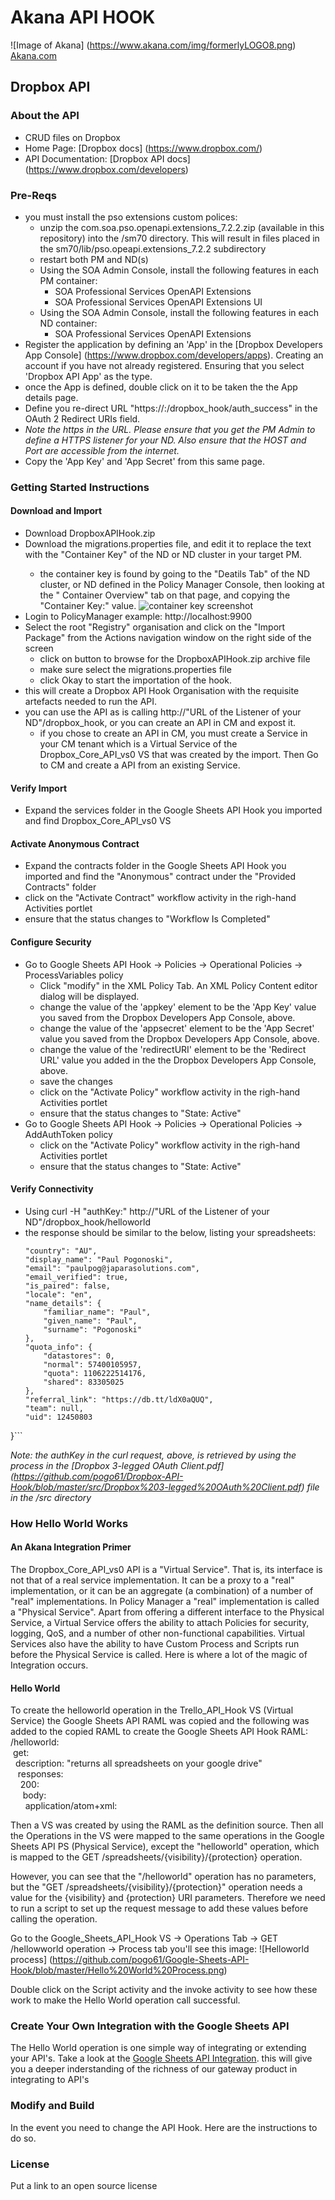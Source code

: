 # Akana API HOOK
![Image of Akana] 
(https://www.akana.com/img/formerlyLOGO8.png) 
[Akana.com](http://akana.com)

## Dropbox API 
### About the API
- CRUD files on Dropbox
- Home Page: [Dropbox docs] (https://www.dropbox.com/)
- API Documentation: [Dropbox API docs] (https://www.dropbox.com/developers)

### Pre-Reqs
- you must install the pso extensions custom polices:
    + unzip the com.soa.pso.openapi.extensions_7.2.2.zip (available in this repository) into the <Policy Manager Home>/sm70 directory. This will result in files placed in the sm70/lib/pso.opeapi.extensions_7.2.2 subdirectory
    + restart both PM and ND(s)
    + Using the SOA Admin Console, install the following features in each PM container:
        * SOA Professional Services OpenAPI Extensions
        * SOA Professional Services OpenAPI Extensions UI
    + Using the SOA Admin Console, install the following features in each ND container:
        * SOA Professional Services OpenAPI Extensions
- Register the application by defining an 'App' in the [Dropbox Developers App Console] (https://www.dropbox.com/developers/apps). Creating an account if you have not already registered. Ensuring that you select 'Dropbox API App' as the type.
- once the App is defined, double click on it to be taken the the App details page. 
- Define you re-direct URL "https://<ND HOST>:<HTTPS Port>/dropbox_hook/auth_success" in the OAuth 2 Redirect URIs field. 
- *Note the https in the URL. Please ensure that you get the PM Admin to define a HTTPS listener for your ND. Also ensure that the HOST and Port are accessible from the internet.*
- Copy the 'App Key' and 'App Secret' from this same page. 

### Getting Started Instructions
#### Download and Import
- Download DropboxAPIHook.zip
- Download the migrations.properties file, and edit it to replace the <replace this with your key> text with the "Container Key" of the ND or ND cluster in your target PM.
    - the container key is found by going to the "Deatils Tab" of the ND cluster, or ND defined in the Policy Manager Console, then looking at the " Container Overview" tab on that page, and copying the "Container Key:" value. ![container key screenshot](https://github.com/pogo61/Google-Sheets-API-Integration/blob/master/Screen%20Shot%202015-03-18%20at%2011.24.45%20am.png "ND Container Key")
- Login to PolicyManager  example: http://localhost:9900
- Select the root "Registry" organisation and click on the "Import Package" from the Actions navigation window on the right side of the screen
  - click on button to browse for the DropboxAPIHook.zip archive file 
  - make sure select the migrations.properties file 
  - click Okay to start the importation of the hook.
- this will create a Dropbox API Hook Organisation with the requisite artefacts needed to run the API.
- you can use the API as is calling http://"URL of the Listener of your ND"/dropbox_hook, or you can create an API in CM and expost it.
    - if you chose to create an API in CM, you must create a Service in your CM tenant which is a Virtual Service of the Dropbox_Core_API_vs0 VS that was created by the import. Then Go to CM and create a API from an existing Service.

#### Verify Import
- Expand the services folder in the Google Sheets API Hook you imported and find Dropbox_Core_API_vs0 VS

#### Activate Anonymous Contract
- Expand the contracts folder in the Google Sheets API Hook you imported and find the "Anonymous" contract under the "Provided Contracts" folder
- click on the "Activate Contract" workflow activity in the righ-hand Activities portlet
- ensure that the status changes to "Workflow Is Completed"

#### Configure Security
- Go to Google Sheets API Hook -> Policies -> Operational Policies ->    ProcessVariables policy
    - Click "modify" in the XML Policy Tab. An XML Policy Content editor dialog will be displayed.
    - change the value of the 'appkey' element to be the 'App Key' value you saved from the Dropbox Developers App Console, above. 
    - change the value of the 'appsecret' element to be the 'App Secret' value you saved from the Dropbox Developers App Console, above.
    - change the value of the 'redirectURI' element to be the 'Redirect URL' value you added in the the Dropbox Developers App Console, above.
    - save the changes
    - click on the "Activate Policy" workflow activity in the righ-hand Activities portlet
    - ensure that the status changes to "State: Active"
- Go to Google Sheets API Hook -> Policies -> Operational Policies ->    AddAuthToken policy
    - click on the "Activate Policy" workflow activity in the righ-hand Activities portlet
    - ensure that the status changes to "State: Active"

#### Verify Connectivity
- Using curl -H "authKey:<the value authKey>" http://"URL of the Listener of your ND"/dropbox_hook/helloworld
-  the response should be similar to the below, listing your spreadsheets:  
    ```{
    "country": "AU",
    "display_name": "Paul Pogonoski",
    "email": "paulpog@japarasolutions.com",
    "email_verified": true,
    "is_paired": false,
    "locale": "en",
    "name_details": {
        "familiar_name": "Paul",
        "given_name": "Paul",
        "surname": "Pogonoski"
    },
    "quota_info": {
        "datastores": 0,
        "normal": 57400105957,
        "quota": 1106222514176,
        "shared": 83305025
    },
    "referral_link": "https://db.tt/ldX0aQUQ",
    "team": null,
    "uid": 12450803
}```

*Note: the authKey in the curl request, above, is retrieved by using the process in the [Dropbox 3-legged OAuth Client.pdf] (https://github.com/pogo61/Dropbox-API-Hook/blob/master/src/Dropbox%203-legged%20OAuth%20Client.pdf) file in the /src directory*


### How Hello World Works
#### An Akana Integration Primer
The Dropbox_Core_API_vs0 API is a "Virtual Service". That is, its interface is not that of a real service implementation. It can be a proxy to a "real" implementation, or it can be an aggregate (a combination) of a number of "real" implementations. In Policy Manager a "real" implementation is called a "Physical Service".
Apart from offering a different interface to the Physical Service, a Virtual Service offers the ability to attach Policies for security, logging, QoS, and a number of other non-functional capabilities.
Virtual Services also have the ability to have Custom Process and Scripts run before the Physical Service is called. Here is where a lot of the magic of Integration occurs.

#### Hello World
To create the helloworld operation in the Trello_API_Hook VS (Virtual Service) the Google Sheets API RAML was copied and the following was added to the copied RAML to create the Google Sheets API Hook RAML:  
    /helloworld:  
      &nbsp;get:  
        &nbsp;&nbsp;description: "returns all spreadsheets on your google drive"  
        &nbsp;&nbsp;&nbsp;responses:  
          &nbsp;&nbsp;&nbsp;&nbsp;200:  
            &nbsp;&nbsp;&nbsp;&nbsp;&nbsp;body:  
              &nbsp;&nbsp;&nbsp;&nbsp;&nbsp;&nbsp;application/atom+xml:  

Then a VS was created by using the RAML as the definition source.
Then all the Operations in the VS were mapped to the same operations in the Google Sheets API PS (Physical Service), except the "helloworld" operation, which is mapped to the GET /spreadsheets/{visibility}/{protection} operation.

However, you can see that the "/helloworld" operation has no parameters, but the "GET /spreadsheets/{visibility}/{protection}" operation needs a value for the {visibility} and {protection} URI parameters. Therefore we need to run a script to set up the request message to add these values before calling the operation.

Go to the Google_Sheets_API_Hook VS -> Operations Tab -> GET /hellowworld operation -> Process tab you'll see this image:
![Helloworld process] 
(https://github.com/pogo61/Google-Sheets-API-Hook/blob/master/Hello%20World%20Process.png)

Double click on the Script activity and the invoke activity to see how these work to make the Hello World operation call successful.


### Create Your Own Integration with the Google Sheets API
The Hello World operation is one simple way of integrating or extending your API's.
Take a look at the [Google Sheets API Integration](https://github.com/pogo61/Google-Sheets-API-Integration).
this will give you a deeper inderstanding of the richness of our gateway product in integrating to API's    

### Modify and Build
In the event you need to change the API Hook.   Here are the instructions to do so. 

### License
Put a link to an open source license

